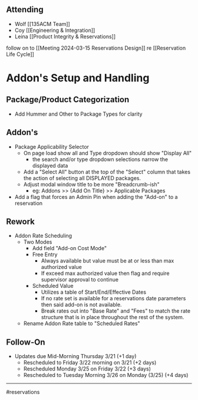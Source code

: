 ## Attending
- Wolf [[135ACM Team]]
- Coy [[Engineering & Integration]]
- Leina [[Product Integrity & Reservations]]

follow on to [[Meeting 2024-03-15 Reservations Design]] re [[Reservation Life Cycle]]
# Addon's Setup and Handling

## Package/Product Categorization
- Add Hummer and Other to Package Types for clarity
## Addon's
- Package Applicability Selector
	- On page load show all and Type dropdown should show "Display All"
		- the search and/or type dropdown selections narrow the displayed data
	- Add a "Select All" button at the top of the "Select" column that takes the action of selecting all DISPLAYED packages.
	- Adjust modal window title to be more "Breadcrumb-ish"
		- eg:  Addons >> {Add On Title} >> Applicable Packages
- Add a flag that forces an Admin Pin when adding the "Add-on" to a reservation

## Rework
- Addon Rate Scheduling
	- Two Modes
		- Add field "Add-on Cost Mode"
		- Free Entry
			- Always available but value must be at or less than max authorized value
			- If exceed max authorized value then flag and require supervisor approval to continue
		- Scheduled Value
			- Utilizes a table of Start/End/Effective Dates
			- If no rate set is available for a reservations date parameters then said add-on is not available.
			- Break rates out into "Base Rate" and "Fees" to match the rate structure that is in place throughout the rest of the system.
	- Rename Addon Rate table to "Scheduled Rates"

## Follow-On
- Updates due Mid-Morning Thursday 3/21 (+1 day)
	- Rescheduled to Friday 3/22 morning on 3/21 (+2 days)
	- Rescheduled Monday 3/25 on Friday 3/22 (+3 days)
	- Rescheduled to Tuesday Morning 3/26 on Monday (3/25) (+4 days)

---
#reservations 